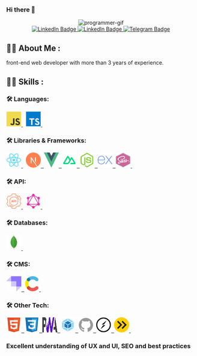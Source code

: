 ### Hi there 👋

<!--
**MiladKarandish/MiladKarandish** is a ✨ _special_ ✨ repository because its `README.md` (this file) appears on your GitHub profile.

Here are some ideas to get you started:

- 🔭 I’m currently working on ...
- 🌱 I’m currently learning ...
- 👯 I’m looking to collaborate on ...
- 🤔 I’m looking for help with ...
- 💬 Ask me about ...
- 📫 How to reach me: ...
- 😄 Pronouns: ...
- ⚡ Fun fact: ...
-->
<!-- Show case -->
<div id="header" align="center">
  <img src="https://media.giphy.com/media/gjrYDwbjnK8x36xZIO/giphy.gif" width="100" alt="programmer-gif" />
</div>

<!-- Contact -->
<div id="badges" align="center">
  <a href="https://www.linkedin.com/in/milad-karandish">
    <img src="https://img.shields.io/badge/LinkedIn-blue?style=for-the-badge&logo=linkedin&logoColor=white" alt="LinkedIn Badge"/>
  </a>
  <a href="mailto:miladkaarandish@gmail.com">
    <img src="https://img.shields.io/badge/Gmail-D14836?style=for-the-badge&logo=gmail&logoColor=white" alt="LinkedIn Badge"/>
  </a>
  <a href="https://t.me/MiladKaarandish">
    <img src="https://img.shields.io/badge/Telegram-blue?style=for-the-badge&logo=telegram&logoColor=white" alt="Telegram Badge"/>
  </a>
</div>

<!-- About me -->

## :woman_technologist: About Me :

front-end web developer with more than
3 years of experience.

<!-- Skills -->

## :woman_technologist: Skills :

### :hammer_and_wrench: Languages:

<div>
  <!-- JavaScript -->
  <a href="https://developer.mozilla.org/en-US/docs/Web/JavaScript" target="_blank" >
    <img src="https://github.com/MiladKarandish/MiladKarandish/blob/main/icons/javascript.svg" title="JavaScript" alt="JavaScript" width="40" height="40" title="JavaScript"   />
  </a>&nbsp;
  <!-- TypeScript -->
  <a href="https://www.typescriptlang.org" target="_blank" >
    <img src="https://github.com/MiladKarandish/MiladKarandish/blob/main/icons/typescript.svg" title="TypeScript" alt="TypeScript" width="40" height="40" title="TypeScript"   />
  </a>&nbsp;
</div>

### :hammer_and_wrench: Libraries & Frameworks:

<div>
 <!-- React -->
  <a href="https://react.dev" target="_blank" >
    <img src="https://github.com/MiladKarandish/MiladKarandish/blob/main/icons/react.svg" title="React" alt="React" width="40" height="40" title="React" />
  </a>&nbsp;
  <!-- Next.js -->
  <a href="https://nextjs.org" target="_blank" >
    <img src="https://github.com/MiladKarandish/MiladKarandish/blob/main/icons/nextjs.svg" title="Next.js" alt="Next.js" width="40" height="40" title="Next.js" />&nbsp;
  </a>
  <!-- Vue.js -->
  <a href="https://vuejs.org" target="_blank" >
    <img src="https://github.com/MiladKarandish/MiladKarandish/blob/main/icons/vuejs.svg" title="Vue.js" alt="Vue.js" width="40" height="40" title="Vue.js" />&nbsp;
  </a>
  <!-- Vue.js -->
  <a href="https://nuxtjs.org" target="_blank" >
    <img src="https://github.com/MiladKarandish/MiladKarandish/blob/main/icons/nuxtjs.svg" title="Nuxt.js" alt="Nuxt.js" width="40" height="40" title="Nuxt.js" />&nbsp;
  </a>
  <!-- Node.js -->
  <a href="https://nodejs.org/en" target="_blank" >
    <img src="https://github.com/MiladKarandish/MiladKarandish/blob/main/icons/nodejs.svg" title="Node.js" alt="Node.js" width="40" height="40" title="Node.js" />&nbsp;
  </a>
  <!-- Express -->
  <a href="https://expressjs.com" target="_blank" >
    <img src="https://github.com/MiladKarandish/MiladKarandish/blob/main/icons/express.svg" title="MongoDB" alt="MongoDB" width="40" height="40" title="MongoDB" />&nbsp;
  </a>
  <!-- Sass -->
  <a href="https://sass-lang.com" target="_blank" >
    <img src="https://github.com/MiladKarandish/MiladKarandish/blob/main/icons/sass.svg" title="Sass" alt="Sass" width="40" height="40" title="Sass" />&nbsp;
  </a>
</div>

### :hammer_and_wrench: API:

<div>
  <!-- RestfulAPI -->
  <a href="https://developer.mozilla.org/en-US/docs/Web/JavaScript" target="_blank" >
    <img src="https://github.com/MiladKarandish/MiladKarandish/blob/main/icons/restfulapi.svg" title="RestfulAPI" alt="RestfulAPI" width="40" height="40"   title="RestfulAPI"   />
  </a>&nbsp;
  <!-- GraphQL -->
  <a href="https://www.typescriptlang.org" target="_blank" >
    <img src="https://github.com/MiladKarandish/MiladKarandish/blob/main/icons/graphql.svg" title="GraphQL" alt="GraphQL" width="40" height="40" title="GraphQL"   />
  </a>&nbsp;
</div>

### :hammer_and_wrench: Databases:

<div>
 <!-- MongoDB -->
  <a href="https://www.mongodb.com" target="_blank" >
    <img src="https://github.com/MiladKarandish/MiladKarandish/blob/main/icons/mongodb.svg" title="MongoDB" alt="MongoDB" width="40" height="40" title="MongoDB" />&nbsp;
  </a>
</div>

### :hammer_and_wrench: CMS:

<div>
 <!-- Strapi -->
  <a href="https://strapi.io" target="_blank" >
    <img src="https://github.com/MiladKarandish/MiladKarandish/blob/main/icons/strapi.svg" title="Strapi" alt="Strapi" width="40" height="40" title="Strapi" />&nbsp;
  </a>
 <!-- Contentful -->
  <a href="https://www.contentful.com" target="_blank" >
    <img src="https://github.com/MiladKarandish/MiladKarandish/blob/main/icons/contentful.svg" title="Contentful" alt="Contentful" width="40" height="40" title="Contentful" />&nbsp;
  </a>
</div>

### :hammer_and_wrench: Other Tech:

<div>
 <!-- HTML -->
  <a href="https://www.mongodb.com" target="_blank" >
    <img src="https://github.com/MiladKarandish/MiladKarandish/blob/main/icons/html.svg" title="HTML" alt="HTML" width="40" height="40" title="HTML" />&nbsp;
  </a>
 <!-- CSS -->
  <a href="https://www.mongodb.com" target="_blank" >
    <img src="https://github.com/MiladKarandish/MiladKarandish/blob/main/icons/css.svg" title="CSS" alt="CSS" width="40" height="40" title="CSS" />&nbsp;
  </a>
 <!-- PWA -->
  <a href="https://www.mongodb.com" target="_blank" >
    <img src="https://github.com/MiladKarandish/MiladKarandish/blob/main/icons/pwa.svg" title="PWA" alt="PWA" width="40" height="40" title="PWA" />&nbsp;
  </a>
 <!-- Webpack -->
  <a href="https://www.mongodb.com" target="_blank" >
    <img src="https://github.com/MiladKarandish/MiladKarandish/blob/main/icons/webpack.svg" title="Webpack" alt="Webpack" width="40" height="40" title="Webpack" />&nbsp;
  </a>
 <!-- Github -->
  <a href="https://www.mongodb.com" target="_blank" >
    <img src="https://github.com/MiladKarandish/MiladKarandish/blob/main/icons/github.svg" title="Github" alt="Github" width="40" height="40" title="Github" />&nbsp;
  </a>
 <!-- Socket.io -->
  <a href="https://www.mongodb.com" target="_blank" >
    <img src="https://github.com/MiladKarandish/MiladKarandish/blob/main/icons/socketio.svg" title="Socket.io" alt="Socket.io" width="40" height="40" title="Socket.io" />&nbsp;
  </a>
 <!-- EsBuild -->
  <a href="https://www.mongodb.com" target="_blank" >
    <img src="https://github.com/MiladKarandish/MiladKarandish/blob/main/icons/esbuild.svg" title="EsBuild" alt="EsBuild" width="40" height="40" title="EsBuild" />&nbsp;
  </a>
</div>

### Excellent understanding of UX and UI, SEO and best practices
